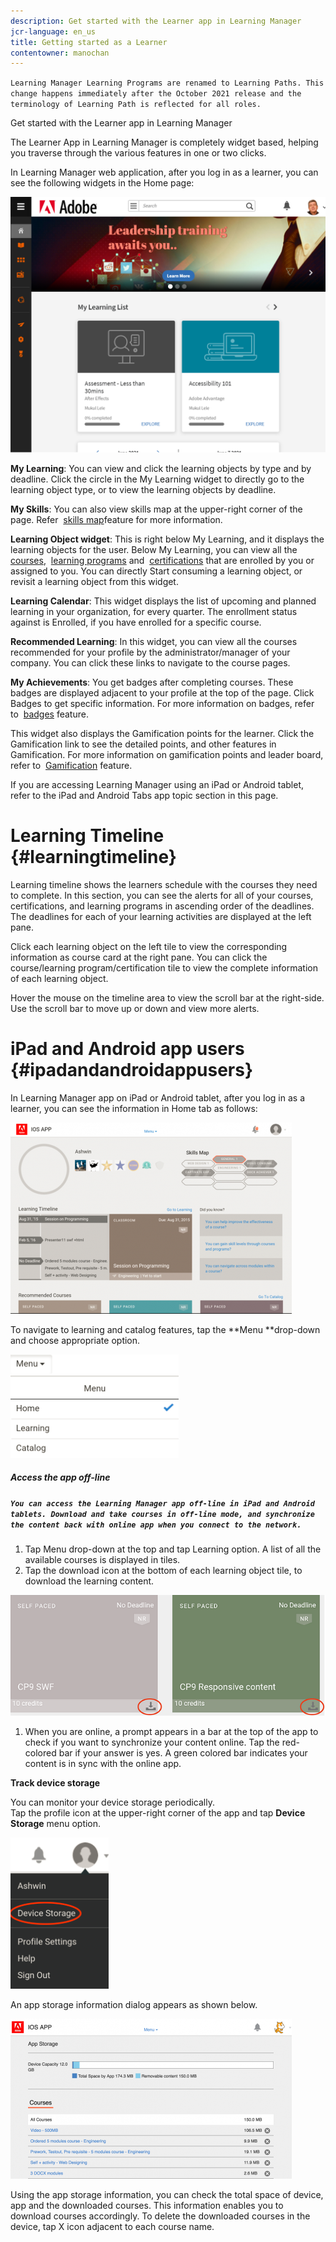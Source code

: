 ```yaml
---
description: Get started with the Learner app in Learning Manager
jcr-language: en_us
title: Getting started as a Learner
contentowner: manochan
---
```

`Learning Manager Learning Programs are renamed to Learning Paths. This change happens immediately after the October 2021 release and the terminology of Learning Path is reflected for all roles.`

Get started with the Learner app in Learning Manager

The Learner App in Learning Manager is completely widget based, helping you traverse through the various features in one or two clicks.

In Learning Manager web application, after you log in as a learner, you can see the following widgets in the Home page:

![](assets/l-1.png)

**My Learning**: You can view and click the learning objects by type and by deadline. Click the circle in the My Learning widget to directly go to the learning object type, or to view the learning objects by deadline.

**My Skills**: You can also view skills map at the upper-right corner of the page. Refer&nbsp; [skills map](skills-levels.md)feature for more information.

**Learning Object widget**: This is right below My Learning, and it displays the learning objects for the user. Below My Learning, you can view all the&nbsp; [courses](courses.md),&nbsp; [learning programs](learning-programs.md)&nbsp;and&nbsp; [certifications](certifications.md)&nbsp;that are enrolled by you or assigned to you. You can directly Start consuming a learning object, or revisit a learning object from this widget.

**Learning Calendar**: This widget displays the list of upcoming and planned learning in your organization, for every quarter. The enrollment status against is Enrolled, if you have enrolled for a specific course.&nbsp;

**Recommended Learning**: In this widget, you can view all the courses recommended for your profile by the administrator/manager of your company. You can click these links to navigate to the course pages.

**My Achievements**: You get badges after completing courses. These badges are displayed adjacent to your profile at the top of the page. Click Badges to get specific information. For more information on badges, refer to&nbsp; [badges](badges.md)&nbsp;feature.

This widget also displays the Gamification points for the learner. Click the Gamification link to see the detailed points, and other features in Gamification. For more information on gamification points and leader board, refer to&nbsp; [Gamification](gamification.md)&nbsp;feature.

If you are accessing Learning Manager using an iPad or Android tablet, refer to the iPad and Android Tabs app topic section in this page.

# Learning Timeline {#learningtimeline}

Learning timeline shows the learners schedule with the courses they need to complete. In this section, you can see the alerts for all of your courses, certifications, and learning programs in ascending order of the deadlines. The deadlines for each of your learning activities are displayed at the left pane.

Click each learning object on the left tile to view the corresponding information as course card at the right pane. You can click the course/learning program/certification tile to view the complete information of each&nbsp;learning object.

Hover the mouse on the timeline area to view the scroll bar at the right-side. Use the scroll bar to move up or down and view more alerts.

# iPad and Android app users  {#ipadandandroidappusers}

In Learning Manager app on iPad or Android tablet, after you log in as a learner, you can see the information in&nbsp;Home&nbsp;tab as follows:

![](assets/screenshot-2015-08-07-12-24-40-e1439211134842.png)

To navigate to learning and catalog features, tap the&nbsp;**Menu&nbsp;**drop-down and choose appropriate option.

![](assets/menu-ipad.png) 

##### Access the app off-line

##### `You can access the Learning Manager app off-line in iPad and Android tablets. Download and take courses in off-line mode, and synchronize the content back with online app when you connect to the network.`

1. Tap&nbsp;Menu&nbsp;drop-down at the top and tap&nbsp;Learning&nbsp;option. A list of all the available courses is displayed in tiles.
1. Tap the download icon at the bottom of each learning object tile, to download the learning content.

![](assets/download-ipad.png)

1. When you are online, a prompt appears in a bar at the top of the app to check if you want to synchronize your content online. Tap the red-colored bar if your answer is yes. A green colored bar indicates your content is in sync with the online app.

**Track device storage**

You can monitor your device storage periodically.  
Tap the profile icon at the upper-right corner of the app and tap&nbsp;**Device Storage**&nbsp;menu option.

![](assets/device-storage-option-ipad.png)

An app storage information dialog appears as shown below.

![](assets/device-storage-detailed-e1439211162955.png)

Using the app storage information, you can check the total space of device, app and the downloaded courses. This information enables you to download courses accordingly. To delete the downloaded courses in the device, tap X icon adjacent to each course name.
